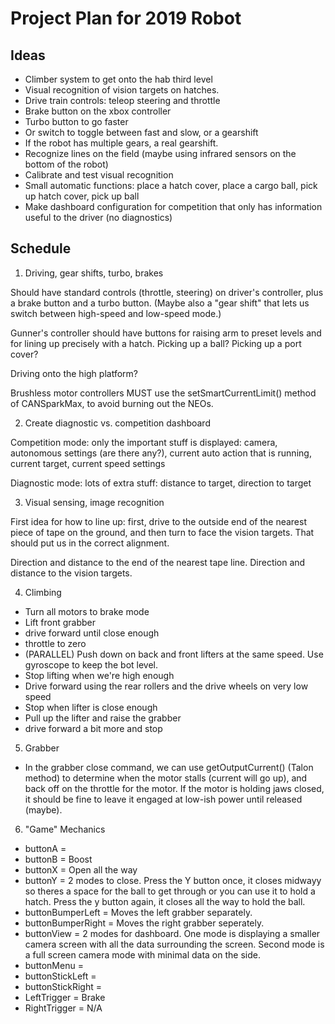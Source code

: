 # Project Plan for 2019 Robot

## Ideas

- Climber system to get onto the hab third level
- Visual recognition of vision targets on hatches.
- Drive train controls: teleop steering and throttle
- Brake button on the xbox controller
- Turbo button to go faster
- Or switch to toggle between fast and slow, or a gearshift
- If the robot has multiple gears, a real gearshift.
- Recognize lines on the field (maybe using infrared sensors on the bottom of the robot)
- Calibrate and test visual recognition
- Small automatic functions: place a hatch cover, place a cargo ball, pick up hatch cover, pick up ball
- Make dashboard configuration for competition that only has information useful to the driver (no diagnostics)


## Schedule

1. Driving, gear shifts, turbo, brakes

Should have standard controls (throttle, steering) on driver's controller, plus
a brake button and a turbo button. (Maybe also a "gear shift" that lets us switch between high-speed and
low-speed mode.)

Gunner's controller should have buttons for raising arm to preset levels and for lining up precisely with a hatch.
Picking up a ball?
Picking up a port cover?

Driving onto the high platform?

Brushless motor controllers MUST use the setSmartCurrentLimit() method of CANSparkMax, to avoid burning out the NEOs.

2. Create diagnostic vs. competition dashboard

Competition mode: only the important stuff is displayed: camera, autonomous settings (are there any?), current auto action that is running, current target, current speed settings

Diagnostic mode: lots of extra stuff: distance to target, direction to target

3. Visual sensing, image recognition

First idea for how to line up: first, drive to the outside end of the nearest piece of tape on the ground, and then turn
to face the vision targets. That should put us in the correct alignment.

Direction and distance to the end of the nearest tape line. 
Direction and distance to the vision targets.

4. Climbing

- Turn all motors to brake mode
- Lift front grabber
- drive forward until close enough
- throttle to zero
- (PARALLEL) Push down on back and front lifters at the same speed. Use gyroscope to keep the bot level.
- Stop lifting when we're high enough
- Drive forward using the rear rollers and the drive wheels on very low speed
- Stop when lifter is close enough
- Pull up the lifter and raise the grabber
- drive forward a bit more and stop

5. Grabber

- In the grabber close command, we can use getOutputCurrent() (Talon method) to determine when the motor stalls (current will go up), and back off on the throttle for the motor. If the motor is holding jaws closed, it should be fine to leave it engaged at low-ish power until released (maybe).

6. "Game" Mechanics
- buttonA = 
- buttonB = Boost
- buttonX = Open all the way
- buttonY = 2 modes to close. Press the Y button once, it closes midwayy so theres a space for the ball to get through or you can use it to hold a hatch. Press the y button again, it closes all the way to hold the ball.
- buttonBumperLeft = Moves the left grabber separately.
- buttonBumperRight = Moves the right grabber seperately.
- buttonView = 2 modes for dashboard. One mode is displaying a smaller camera screen with all the data surrounding the screen. Second mode is a full screen camera mode with minimal data on the side.
- buttonMenu = 
- buttonStickLeft = 
- buttonStickRight = 
- LeftTrigger = Brake
- RightTrigger = N/A